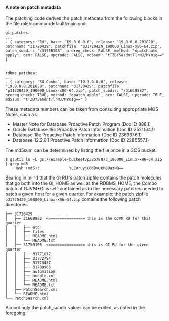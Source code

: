 #### A note on patch metadata

The patching code derives the patch metadata from the following blocks in the file role/common/default/main.yml:

```
gi_patches:
...
- { category: "RU", base: "19.3.0.0.0", release: "19.9.0.0.201020", patchnum: "31720429", patchfile: "p31720429_190000_Linux-x86-64.zip", patch_subdir: "/31750108", prereq_check: FALSE, method: "opatchauto apply", ocm: FALSE, upgrade: FALSE, md5sum: "tTZDYSasdnt7lrNJ/MYm1g==" }


rdbms_patches:
...
- { category: "RU_Combo", base: "19.3.0.0.0", release: "19.9.0.0.201020", patchnum: "31720429", patchfile: "p31720429_190000_Linux-x86-64.zip", patch_subdir: "/31668882", prereq_check: TRUE, method: "opatch apply", ocm: FALSE, upgrade: TRUE, md5sum: "tTZDYSasdnt7lrNJ/MYm1g==" }
```

These metadata numbers can be taken from consulting appropriate MOS Notes, such as:
* Master Note for Database Proactive Patch Program (Doc ID 888.1)
* Oracle Database 19c Proactive Patch Information (Doc ID 2521164.1)
* Database 18c Proactive Patch Information (Doc ID 2369376.1)
* Database 12.2.0.1 Proactive Patch Information (Doc ID 2285557.1)

The md5sum can be determined by listing the file once in a GCS bucket:

```
$ gsutil ls -L gs://example-buckeet/p32578973_190000_Linux-x86-64.zip | grep md5
    Hash (md5):             YLEOruyjCOdDvUOMBUazNQ==
```

Bearing in mind that the GI RU's patch zipfile contains the patch molecules that go both into the GI_HOME as well as the RDBMS_HOME, the Combo patch of OJVM+GI is self-contained as to the necessary patches needed to patch a given host for a given quarter. For example: the patch zipfile `p31720429_190000_Linux-x86-64.zip` contains the following patch directories:
```
├── 31720429
│   ├── 31668882  <================ this is the OJVM RU for that quarter
│   │   ├── etc
│   │   ├── files
│   │   ├── README.html
│   │   └── README.txt
│   ├── 31750108  <================ this is GI RU for the given quarter
│   │   ├── 31771877
│   │   ├── 31772784
│   │   ├── 31773437
│   │   ├── 31780966
│   │   ├── automation
│   │   ├── bundle.xml
│   │   ├── README.html
│   │   └── README.txt
│   ├── PatchSearch.xml
│   └── README.html
└── PatchSearch.xml

```
Accordingly the patch_subdir values can be edited, as noted in the foregoing.

